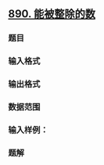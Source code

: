 ## [890. 能被整除的数](https://www.acwing.com/problem/content/892/)

### 题目

### 输入格式

### 输出格式

### 数据范围

### 输入样例：



### 题解
